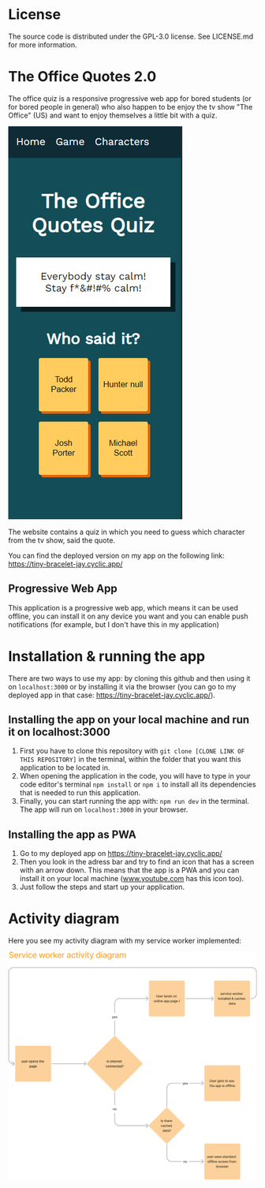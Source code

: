 # License

The source code is distributed under the GPL-3.0 license. See LICENSE.md for more information.

# The Office Quotes 2.0

The office quiz is a responsive progressive web app for bored students (or for bored people in general) who also happen to be enjoy the tv show "The Office" (US) and want to enjoy themselves a little bit with a quiz.

![my app](/images/app.png)

The website contains a quiz in which you need to guess which character from the tv show, said the quote.

You can find the deployed version on my app on the following link: https://tiny-bracelet-jay.cyclic.app/

## Progressive Web App

This application is a progressive web app, which means it can be used offline, you can install it on any device you want and you can enable push notifications (for example, but I don't have this in my application)

# Installation & running the app

There are two ways to use my app: by cloning this github and then using it on `localhost:3000` or by installing it via the browser (you can go to my deployed app in that case: https://tiny-bracelet-jay.cyclic.app/).

## Installing the app on your local machine and run it on localhost:3000

1. First you have to clone this repository with `git clone [CLONE LINK OF THIS REPOSITORY]` in the terminal, within the folder that you want this application to be located in.
2. When opening the application in the code, you will have to type in your code editor's terminal `npm install` or `npm i` to install all its dependencies that is needed to run this application.
3. Finally, you can start running the app with: `npm run dev` in the terminal. The app will run on `localhost:3000` in your browser.

## Installing the app as PWA

1. Go to my deployed app on https://tiny-bracelet-jay.cyclic.app/
2. Then you look in the adress bar and try to find an icon that has a screen with an arrow down. This means that the app is a PWA and you can install it on your local machine (www.youtube.com has this icon too).
3. Just follow the steps and start up your application.

# Activity diagram

Here you see my activity diagram with my service worker implemented:

![activity diagram](./images/activity-diagram.png)

